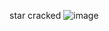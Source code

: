 star cracked
     ![image](https://github.com/andre33442/crypt/assets/156269855/6e97560c-f54f-4e55-be8a-71772e62caa3)
